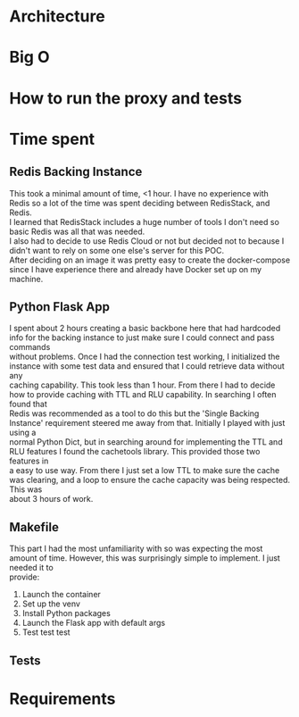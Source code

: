 # Architecture

# Big O

# How to run the proxy and tests

# Time spent
## Redis Backing Instance
This took a minimal amount of time, <1 hour. I have no experience with Redis so a lot of the time was spent deciding between RedisStack, and Redis.  
I learned that RedisStack includes a huge number of tools I don't need so basic Redis was all that was needed.  
I also had to decide to use Redis Cloud or not but decided not to because I didn't want to rely on some one else's server for this POC.  
After deciding on an image it was pretty easy to create the docker-compose since I have experience there and already have Docker set up on my machine.  
## Python Flask App
I spent about 2 hours creating a basic backbone here that had hardcoded info for the backing instance to just make sure I could connect and pass commands  
without problems. Once I had the connection test working, I initialized the instance with some test data and ensured that I could retrieve data without any  
caching capability. This took less than 1 hour. From there I had to decide how to provide caching with TTL and RLU capability. In searching I often found that  
Redis was recommended as a tool to do this but the 'Single Backing Instance' requirement steered me away from that. Initially I played with just using a  
normal Python Dict, but in searching around for implementing the TTL and RLU features I found the cachetools library. This provided those two features in  
a easy to use way. From there I just set a low TTL to make sure the cache was clearing, and a loop to ensure the cache capacity was being respected. This was  
about 3 hours of work.
## Makefile
This part I had the most unfamiliarity with so was expecting the most amount of time. However, this was surprisingly simple to implement. I just needed it to  
provide:
1. Launch the container
2. Set up the venv
3. Install Python packages
4. Launch the Flask app with default args
5. Test test test

## Tests

# Requirements